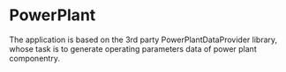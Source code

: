 # PowerPlant

The application is based on the 3rd party PowerPlantDataProvider library, whose task is to generate operating parameters data of power plant componentry.

